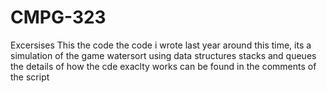 # CMPG-323
Excersises
This the code the code i  wrote last year around this time, its a simulation of the game watersort using data structures stacks and queues
the details of how the cde exaclty works can be found in the comments of the script
